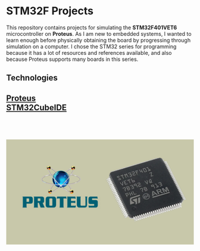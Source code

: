 # STM32F Projects

This repository contains projects for simulating the **STM32F401VET6** microcontroller on **Proteus**. As I am new to embedded systems, I wanted to learn enough before physically obtaining the board by progressing through simulation on a computer. I chose the STM32 series for programming because it has a lot of resources and references available, and also because Proteus supports many boards in this series.

## Technologies

[Proteus](https://www.labcenter.com/)<br>
[STM32CubeIDE](https://www.st.com/en/development-tools/stm32cubeide.html)<br>
<br>
---
<br>

![](https://github.com/ertrldtcu/STM32F-Projects/blob/master/image.png)
